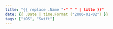 ```yaml
---
title: "{{ replace .Name "-" " " | title }}"
date: {{ .Date | time.Format ("2006-01-02") }}
tags: ["iOS", "Swift"]
---
```

